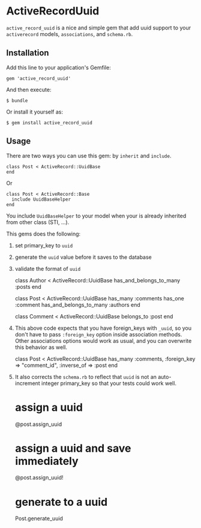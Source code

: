# ActiveRecordUuid

`active_record_uuid` is a nice and simple gem that add uuid support to your `activerecord` models, `associations`, and `schema.rb`.

## Installation

Add this line to your application's Gemfile:

    gem 'active_record_uuid'

And then execute:

    $ bundle

Or install it yourself as:

    $ gem install active_record_uuid

## Usage

There are two ways you can use this gem: by `inherit` and `include`.

    class Post < ActiveRecord::UuidBase
    end

Or

    class Post < ActiveRecord::Base
      include UuidBaseHelper
    end
    
You include `UuidBaseHelper` to your model when your is already inherited from other class (STI, ...).

This gems does the following:

1. set primary_key to `uuid`

2. generate the `uuid` value before it saves to the database

3. validate the format of `uuid`

    class Author < ActiveRecord::UuidBase
      has_and_belongs_to_many :posts
    end

    class Post < ActiveRecord::UuidBase
      has_many :comments
      has_one  :comment
      has_and_belongs_to_many :authors
    end

    class Comment < ActiveRecord::UuidBase
      belongs_to :post
    end

4. This above code expects that you have foreign_keys with `_uuid`, so you don't have to pass `:foreign_key` option inside association methods. Other associations options would work as usual, and you can overwrite this behavior as well.

    class Post < ActiveRecord::UuidBase
      has_many :comments, :foreign_key => "comment_id", :inverse_of => :post
    end

5. It also corrects the `schema.rb` to reflect that `uuid` is not an auto-increment integer primary_key so that your tests could work well.

    # assign a uuid
    @post.assign_uuid

    # assign a uuid and save immediately
    @post.assign_uuid!

    # generate to a uuid
    Post.generate_uuid
